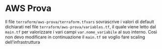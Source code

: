 # AWS Prova
Il file `terraform/aws-prova/terraform.tfvars` sovrascrive i valori di default dichiarati 
nel file `terraform/aws-prova/variables.tf`, il quale viene letto dal `main.tf` per
valorizzare i vari campi `var.nome_variabile` al suo interno. 
Così non devo modificare in continuazione il `main.tf` se voglio fare scaling dell'infrastruttura


